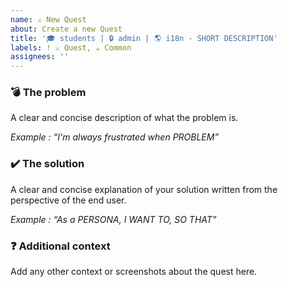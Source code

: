```yaml
---
name: ⚔ New Quest
about: Create a new Quest
title: '🎓 students | 🔒 admin | 🌎 i18n - SHORT DESCRIPTION'
labels: ! ⚔️ Quest, ☕️ Common
assignees: ''
---
```


### 💣 The problem

A clear and concise description of what the problem is.

_Example : “I'm always frustrated when PROBLEM”_

### ✔️ The solution

A clear and concise explanation of your solution written from the perspective of the end user.

_Example : “As a PERSONA, I WANT TO, SO THAT”_

### ❓ Additional context

Add any other context or screenshots about the quest here.
